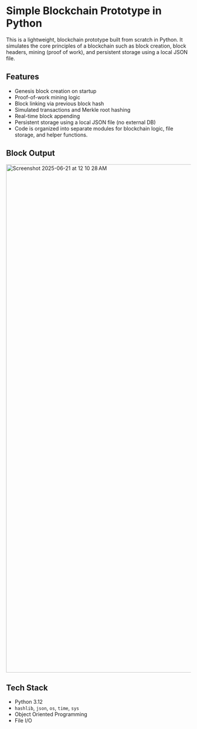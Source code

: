 # Simple Blockchain Prototype in Python

This is a lightweight, blockchain prototype built from scratch in Python. It simulates the core principles of a blockchain such as block creation, block headers,  mining (proof of work), and persistent storage using a local JSON file.

## Features

- Genesis block creation on startup
- Proof-of-work mining logic
- Block linking via previous block hash
- Simulated transactions and Merkle root hashing
- Real-time block appending
- Persistent storage using a local JSON file (no external DB)
- Code is organized into separate modules for blockchain logic, file storage, and helper functions.

## Block Output
<img width="1383" alt="Screenshot 2025-06-21 at 12 10 28 AM" src="https://github.com/user-attachments/assets/cc78de4f-f853-4bd7-89a0-2e5a5d9d4234" />


## Tech Stack

- Python 3.12
- `hashlib`, `json`, `os`, `time`, `sys`
- Object Oriented Programming
- File I/O


